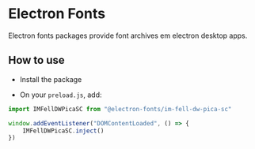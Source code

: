 # Electron Fonts

Electron fonts packages provide font archives em electron desktop apps.

## How to use

* Install the package

* On your `preload.js`, add:

```ts
import IMFellDWPicaSC from "@electron-fonts/im-fell-dw-pica-sc"

window.addEventListener("DOMContentLoaded", () => {
    IMFellDWPicaSC.inject()
})
```